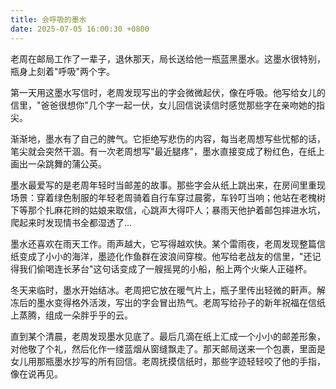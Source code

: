 ```yaml
---
title: 会呼吸的墨水
date: 2025-07-05 16:00:30 +0800
---
```


老周在邮局工作了一辈子，退休那天，局长送给他一瓶蓝黑墨水。这墨水很特别，瓶身上刻着"呼吸"两个字。

第一天用这墨水写信时，老周发现写出的字会微微起伏，像在呼吸。他写给女儿的信里，"爸爸很想你"几个字一起一伏，女儿回信说读信时感觉那些字在亲吻她的指尖。

渐渐地，墨水有了自己的脾气。它拒绝写悲伤的内容，每当老周想写些忧郁的话，笔尖就会突然干涸。有一次老周想写"最近腿疼"，墨水直接变成了粉红色，在纸上画出一朵跳舞的蒲公英。

墨水最爱写的是老周年轻时当邮差的故事。那些字会从纸上跳出来，在房间里重现场景：穿着绿色制服的年轻老周骑着自行车穿过晨雾，车铃叮当响；他站在老槐树下等那个扎麻花辫的姑娘来取信，心跳声大得吓人；暴雨天他护着邮包摔进水坑，爬起来时发现情书全都湿透了...

墨水还喜欢在雨天工作。雨声越大，它写得越欢快。某个雷雨夜，老周发现整篇信纸变成了小小的海洋，墨迹化作鱼群在波浪间穿梭。他写给老战友的信里，"还记得我们偷喝连长茅台"这句话变成了一艘摇晃的小船，船上两个火柴人正碰杯。

冬天来临时，墨水开始结冰。老周把它放在暖气片上，瓶子里传出轻微的鼾声。解冻后的墨水变得格外活泼，写出的字会冒出热气。老周写给孙子的新年祝福在信纸上蒸腾，组成一朵胖乎乎的云。

直到某个清晨，老周发现墨水见底了。最后几滴在纸上汇成一个小小的邮差形象，对他敬了个礼，然后化作一缕蓝烟从窗缝飘走了。那天邮局送来一个包裹，里面是女儿用那瓶墨水抄写的所有回信。老周抚摸信纸时，那些字迹轻轻咬了他的手指，像在说再见。
